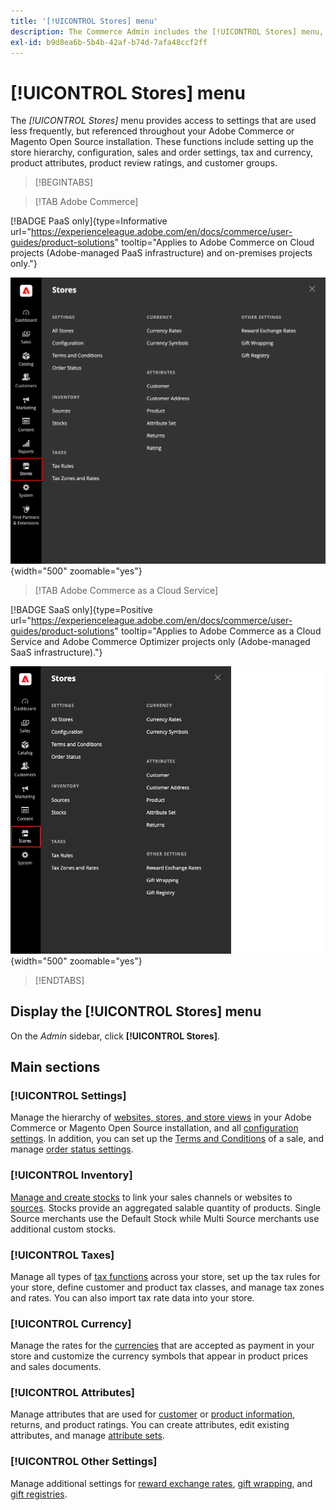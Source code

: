 ```yaml
---
title: '[!UICONTROL Stores] menu'
description: The Commerce Admin includes the [!UICONTROL Stores] menu, which provides access to tools for setting up the store hierarchy, configuration, inventory, taxes, and attributes.
exl-id: b9d8ea6b-5b4b-42af-b74d-7afa48ccf2ff
---
```

# [!UICONTROL Stores] menu

The _[!UICONTROL Stores]_ menu provides access to settings that are used less frequently, but referenced throughout your Adobe Commerce or Magento Open Source installation. These functions include setting up the store hierarchy, configuration, sales and order settings, tax and currency, product attributes, product review ratings, and customer groups.

>[!BEGINTABS]

>[!TAB Adobe Commerce]

[!BADGE PaaS only]{type=Informative url="https://experienceleague.adobe.com/en/docs/commerce/user-guides/product-solutions" tooltip="Applies to Adobe Commerce on Cloud projects (Adobe-managed PaaS infrastructure) and on-premises projects only."}

![Admin - Stores menu](./assets/stores-menu.png){width="500" zoomable="yes"}

>[!TAB Adobe Commerce as a Cloud Service]

[!BADGE SaaS only]{type=Positive url="https://experienceleague.adobe.com/en/docs/commerce/user-guides/product-solutions" tooltip="Applies to Adobe Commerce as a Cloud Service and Adobe Commerce Optimizer projects only (Adobe-managed SaaS infrastructure)."}

![Admin - Stores menu](./assets/stores-menu-accs.png){width="500" zoomable="yes"}

>[!ENDTABS]

## Display the [!UICONTROL Stores] menu

On the _Admin_ sidebar, click **[!UICONTROL Stores]**.

## Main sections

### [!UICONTROL Settings]

Manage the hierarchy of [websites, stores, and store views](stores.md#store-and-site-structure) in your Adobe Commerce or Magento Open Source installation, and all [configuration settings](../configuration-reference/guide-overview.md). In addition, you can set up the [Terms and Conditions](terms-and-conditions.md) of a sale, and manage [order status settings](order-status.md#custom-order-status).

### [!UICONTROL Inventory]

[Manage and create stocks](../inventory-management/introduction.md) to link your sales channels or websites to [sources](../inventory-management/sources-manage.md). Stocks provide an aggregated salable quantity of products. Single Source merchants use the Default Stock while Multi Source merchants use additional custom stocks.

### [!UICONTROL Taxes]

Manage all types of [tax functions](taxes.md) across your store, set up the tax rules for your store, define customer and product tax classes, and manage tax zones and rates. You can also import tax rate data into your store.

### [!UICONTROL Currency]

Manage the rates for the [currencies](currency.md) that are accepted as payment in your store and customize the currency symbols that appear in product prices and sales documents.

### [!UICONTROL Attributes]

Manage attributes that are used for [customer](../customers/attribute-properties.md) or [product information](../catalog/attribute-product-create.md), returns, and product ratings. You can create attributes, edit existing attributes, and manage [attribute sets](../catalog/attribute-sets.md).

### [!UICONTROL Other Settings]

Manage additional settings for [reward exchange rates](../merchandising-promotions/reward-exchange-rates.md), [gift wrapping](cart-configuration.md#gift-wrap), and [gift registries](../merchandising-promotions/gift-registries.md).
